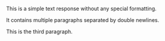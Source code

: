 This is a simple text response without any special formatting.

It contains multiple paragraphs separated by double newlines.

This is the third paragraph.